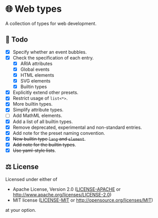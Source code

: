 # 🌐 Web types

A collection of types for web development.

## 📝 Todo

- [x] Specify whether an event bubbles.
- [x] Check the specification of each entry.
  - [x] ARIA attributes
  - [x] Global events
  - [x] HTML elements
  - [x] SVG elements
  - [x] Builtin types
- [x] Explicitly extend other presets.
- [x] Restrict usage of `list<*>`.
- [x] More builtin types.
- [x] Simplify attribute types.
- [ ] Add MathML elements.
- [x] Add a list of all builtin types.
- [x] Remove deprecated, experimental and non-standard entries.
- [x] Add note for the preset naming convention.
- [x] ~~New builtin type `lang` and `element`~~.
- [x] ~~Add note for the builtin types~~.
- [x] ~~Use yaml-style lists~~.

## ⚖️ License

Licensed under either of

- Apache License, Version 2.0 ([LICENSE-APACHE](LICENSE-APACHE) or
  <http://www.apache.org/licenses/LICENSE-2.0>)
- MIT license ([LICENSE-MIT](LICENSE-MIT) or
  <http://opensource.org/licenses/MIT>)

at your option.
